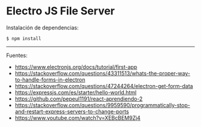 # Electro JS File Server

Instalación de dependencias:

    $ npm install

---

Fuentes:

+ https://www.electronjs.org/docs/tutorial/first-app
+ https://stackoverflow.com/questions/43311513/whats-the-proper-way-to-handle-forms-in-electron
+ https://stackoverflow.com/questions/47244264/electron-get-form-data
+ https://expressjs.com/es/starter/hello-world.html
+ https://github.com/pepeul1191/react-aprendiendo-2
+ https://stackoverflow.com/questions/9959590/programmatically-stop-and-restart-express-servers-to-change-ports
+ https://www.youtube.com/watch?v=XEBcBEM9Zj4